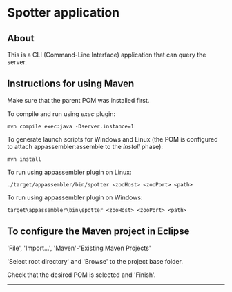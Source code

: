 # Spotter application

## About

This is a CLI (Command-Line Interface) application that can query the server.


## Instructions for using Maven

Make sure that the parent POM was installed first.

To compile and run using _exec_ plugin:

```
mvn compile exec:java -Dserver.instance=1
```

To generate launch scripts for Windows and Linux
(the POM is configured to attach appassembler:assemble to the _install_ phase):

```
mvn install
```

To run using appassembler plugin on Linux:

```
./target/appassembler/bin/spotter <zooHost> <zooPort> <path>
```

To run using appassembler plugin on Windows:

```
target\appassembler\bin\spotter <zooHost> <zooPort> <path>
```


## To configure the Maven project in Eclipse

'File', 'Import...', 'Maven'-'Existing Maven Projects'

'Select root directory' and 'Browse' to the project base folder.

Check that the desired POM is selected and 'Finish'.


----

